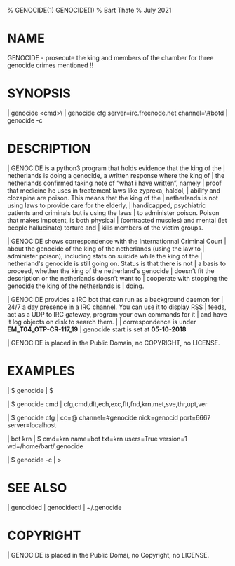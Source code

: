 % GENOCIDE(1) GENOCIDE(1)
% Bart Thate
% July 2021

# NAME
GENOCIDE - prosecute the king and members of the chamber for three genocide crimes mentioned !!

# SYNOPSIS
| genocide \<cmd>\ 
| genocide cfg server=irc.freenode.net channel=\\#botd
| genocide -c

# DESCRIPTION

|        GENOCIDE is a python3 program that holds evidence that the king of the
|        netherlands is doing a genocide, a written response where the king of
|        the netherlands  confirmed taking note of “what i have written”, namely
|        proof that medicine he uses in treatement laws like zyprexa, haldol,
|        abilify and clozapine are poison. This means that the king of the
|        netherlands is not using laws to provide care for the elderly,
|        handicapped, psychiatric patients and criminals but is using the laws
|        to administer poison. Poison that makes impotent, is both physical
|        (contracted muscles) and mental (let people hallucinate) torture and
|        kills members of the victim groups.

|        GENOCIDE shows correspondence with the Internationnal Criminal Court
|        about the genocide of the king of the netherlands (using the law to
|        administer poison), including stats on suicide while the king of the
|        netherland's genocide is still going on. Status is that there is not
|        a basis to proceed, whether the king of the netherland's genocide
|        doesn’t fit the description or the netherlands doesn’t want to
|        cooperate with stopping the genocide the king of the netherlands is
|        doing.

|        GENOCIDE provides a IRC bot that can run as a background daemon for
|        24/7 a day presence in a IRC channel. You can use it to display RSS
|        feeds, act as a UDP to IRC gateway, program your own commands for it
|        and have it log objects on disk to search them.
|
|        correspondence is under **EM_T04_OTP-CR-117_19** 
|        genocide start is set at **05-10-2018**

|        GENOCIDE is placed in the Public Domain, no COPYRIGHT, no LICENSE.


# EXAMPLES

| $ genocide
| $ 

| $ genocide cmd
| cfg,cmd,dlt,ech,exc,flt,fnd,krn,met,sve,thr,upt,ver

| $ genocide cfg
| cc=@ channel=#genocide nick=genocid port=6667 server=localhost

| bot krn
| $ cmd=krn name=bot txt=krn users=True version=1 wd=/home/bart/.genocide

| $ genocide -c
| >

# SEE ALSO
| genocided
| genocidectl
| ~/.genocide

# COPYRIGHT
| GENOCIDE is placed in the Public Domai, no Copyright, no LICENSE.
